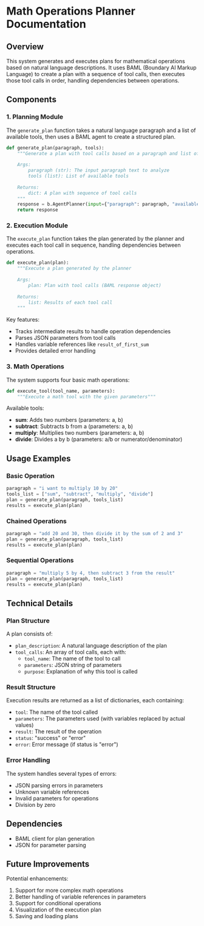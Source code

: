 # Math Operations Planner Documentation

## Overview

This system generates and executes plans for mathematical operations based on natural language descriptions. It uses BAML (Boundary AI Markup Language) to create a plan with a sequence of tool calls, then executes those tool calls in order, handling dependencies between operations.

## Components

### 1. Planning Module

The `generate_plan` function takes a natural language paragraph and a list of available tools, then uses a BAML agent to create a structured plan.

```python
def generate_plan(paragraph, tools):
    """Generate a plan with tool calls based on a paragraph and list of tools
    
    Args:
        paragraph (str): The input paragraph text to analyze
        tools (list): List of available tools
        
    Returns:
        dict: A plan with sequence of tool calls
    """
    response = b.AgentPlanner(input={"paragraph": paragraph, "available_tools": tools})
    return response
```

### 2. Execution Module

The `execute_plan` function takes the plan generated by the planner and executes each tool call in sequence, handling dependencies between operations.

```python
def execute_plan(plan):
    """Execute a plan generated by the planner
    
    Args:
        plan: Plan with tool calls (BAML response object)
        
    Returns:
        list: Results of each tool call
    """
```

Key features:
- Tracks intermediate results to handle operation dependencies
- Parses JSON parameters from tool calls
- Handles variable references like `result_of_first_sum`
- Provides detailed error handling

### 3. Math Operations

The system supports four basic math operations:

```python
def execute_tool(tool_name, parameters):
    """Execute a math tool with the given parameters"""
```

Available tools:
- **sum**: Adds two numbers (parameters: a, b)
- **subtract**: Subtracts b from a (parameters: a, b)
- **multiply**: Multiplies two numbers (parameters: a, b)
- **divide**: Divides a by b (parameters: a/b or numerator/denominator)

## Usage Examples

### Basic Operation

```python
paragraph = "i want to multiply 10 by 20"
tools_list = ["sum", "subtract", "multiply", "divide"]
plan = generate_plan(paragraph, tools_list)
results = execute_plan(plan)
```

### Chained Operations

```python
paragraph = "add 20 and 30, then divide it by the sum of 2 and 3"
plan = generate_plan(paragraph, tools_list)
results = execute_plan(plan)
```

### Sequential Operations

```python
paragraph = "multiply 5 by 4, then subtract 3 from the result"
plan = generate_plan(paragraph, tools_list)
results = execute_plan(plan)
```

## Technical Details

### Plan Structure

A plan consists of:
- `plan_description`: A natural language description of the plan
- `tool_calls`: An array of tool calls, each with:
  - `tool_name`: The name of the tool to call
  - `parameters`: JSON string of parameters
  - `purpose`: Explanation of why this tool is called

### Result Structure

Execution results are returned as a list of dictionaries, each containing:
- `tool`: The name of the tool called
- `parameters`: The parameters used (with variables replaced by actual values)
- `result`: The result of the operation
- `status`: "success" or "error"
- `error`: Error message (if status is "error")

### Error Handling

The system handles several types of errors:
- JSON parsing errors in parameters
- Unknown variable references
- Invalid parameters for operations
- Division by zero

## Dependencies

- BAML client for plan generation
- JSON for parameter parsing

## Future Improvements

Potential enhancements:
1. Support for more complex math operations
2. Better handling of variable references in parameters
3. Support for conditional operations
4. Visualization of the execution plan
5. Saving and loading plans
